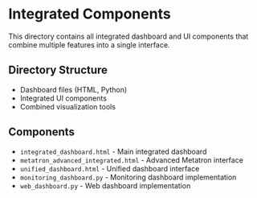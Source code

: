 # Integrated Components

This directory contains all integrated dashboard and UI components that combine multiple features into a single interface.

## Directory Structure

- Dashboard files (HTML, Python)
- Integrated UI components
- Combined visualization tools

## Components

- `integrated_dashboard.html` - Main integrated dashboard
- `metatron_advanced_integrated.html` - Advanced Metatron interface
- `unified_dashboard.html` - Unified dashboard interface
- `monitoring_dashboard.py` - Monitoring dashboard implementation
- `web_dashboard.py` - Web dashboard implementation